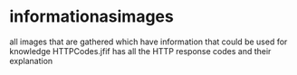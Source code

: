# informationasimages
all images that are gathered which have information that could be used for knowledge
HTTPCodes.jfif has all the HTTP response codes and their explanation
